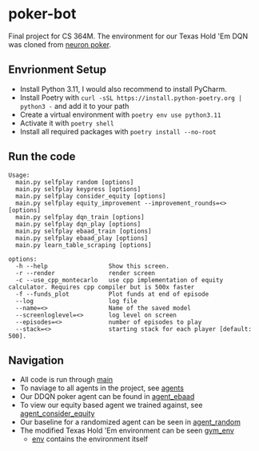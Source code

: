 # poker-bot

Final project for CS 364M. The environment for our Texas Hold 'Em DQN was cloned from [neuron poker](https://github.com/dickreuter/neuron_poker).

## Envrionment Setup
- Install Python 3.11, I would also recommend to install PyCharm.
- Install Poetry with ``curl -sSL https://install.python-poetry.org | python3 -`` and add it to your path
- Create a virtual environment with ``poetry env use python3.11``
- Activate it with ``poetry shell``
- Install all required packages with ``poetry install --no-root``

## Run the code
```
Usage:
  main.py selfplay random [options]
  main.py selfplay keypress [options]
  main.py selfplay consider_equity [options]
  main.py selfplay equity_improvement --improvement_rounds=<> [options]
  main.py selfplay dqn_train [options]
  main.py selfplay dqn_play [options]
  main.py selfplay ebaad_train [options]
  main.py selfplay ebaad_play [options]
  main.py learn_table_scraping [options]

options:
  -h --help                 Show this screen.
  -r --render               render screen
  -c --use_cpp_montecarlo   use cpp implementation of equity calculator. Requires cpp compiler but is 500x faster
  -f --funds_plot           Plot funds at end of episode
  --log                     log file
  --name=<>                 Name of the saved model
  --screenloglevel=<>       log level on screen
  --episodes=<>             number of episodes to play
  --stack=<>                starting stack for each player [default: 500].

```

## Navigation
- All code is run through [main](https://github.com/EbaadImran/poker-bot/blob/main/main.py)
- To naviage to all agents in the project, see [agents](https://github.com/EbaadImran/poker-bot/tree/main/agents)
- Our DDQN poker agent can be found in [agent_ebaad](https://github.com/EbaadImran/poker-bot/blob/main/agents/agent_ebaad.py)
- To view our equity based agent we trained against, see [agent_consider_equity](https://github.com/EbaadImran/poker-bot/blob/main/agents/agent_consider_equity.py)
- Our baseline for a randomized agent can be seen in [agent_random](https://github.com/EbaadImran/poker-bot/blob/main/agents/agent_random.py)
- The modified Texas Hold 'Em environment can be seen [gym_env](https://github.com/EbaadImran/poker-bot/tree/main/gym_env)
  - [env](https://github.com/EbaadImran/poker-bot/blob/main/gym_env/env.py) contains the environment itself

